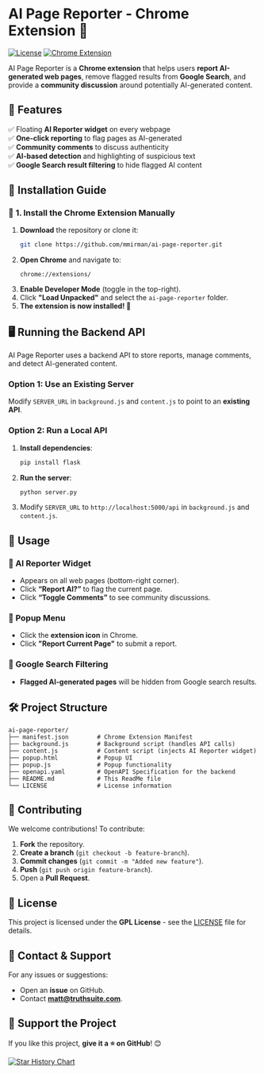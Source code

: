 # AI Page Reporter - Chrome Extension 🚀

[![License](https://img.shields.io/badge/license-GPL-blue.svg)](LICENSE)
[![Chrome Extension](https://img.shields.io/badge/Chrome-Extension-green.svg)](https://chrome.google.com/TBD/)  

AI Page Reporter is a **Chrome extension** that helps users **report AI-generated web pages**, remove flagged results from **Google Search**, and provide a **community discussion** around potentially AI-generated content.


## 📌 **Features**
✅ Floating **AI Reporter widget** on every webpage  
✅ **One-click reporting** to flag pages as AI-generated  
✅ **Community comments** to discuss authenticity  
✅ **AI-based detection** and highlighting of suspicious text  
✅ **Google Search result filtering** to hide flagged AI content  


## 📂 **Installation Guide**

### 🔹 **1. Install the Chrome Extension Manually**
1. **Download** the repository or clone it:
   ```sh
   git clone https://github.com/mmirman/ai-page-reporter.git
   ```
2. **Open Chrome** and navigate to:
   ```chrome
   chrome://extensions/
   ```
3. **Enable Developer Mode** (toggle in the top-right).
4. Click **"Load Unpacked"** and select the `ai-page-reporter` folder.
5. **The extension is now installed! 🎉**

## 🖥 **Running the Backend API**
AI Page Reporter uses a backend API to store reports, manage comments, and detect AI-generated content.

### **Option 1: Use an Existing Server**
Modify `SERVER_URL` in `background.js` and `content.js` to point to an **existing API**.

### **Option 2: Run a Local API**
1. **Install dependencies**:
   ```sh
   pip install flask
   ```
2. **Run the server**:
   ```sh
   python server.py
   ```
3. Modify `SERVER_URL` to `http://localhost:5000/api` in `background.js` and `content.js`.

## 🎯 **Usage**
### **🔹 AI Reporter Widget**
- Appears on all web pages (bottom-right corner).
- Click **“Report AI?”** to flag the current page.
- Click **“Toggle Comments”** to see community discussions.

### **🔹 Popup Menu**
- Click the **extension icon** in Chrome.
- Click **"Report Current Page"** to submit a report.

### **🔹 Google Search Filtering**
- **Flagged AI-generated pages** will be hidden from Google search results.


## 🛠 **Project Structure**
```
ai-page-reporter/
├── manifest.json        # Chrome Extension Manifest
├── background.js        # Background script (handles API calls)
├── content.js           # Content script (injects AI Reporter widget)
├── popup.html           # Popup UI
├── popup.js             # Popup functionality
├── openapi.yaml         # OpenAPI Specification for the backend
├── README.md            # This ReadMe file
└── LICENSE              # License information
```


## 👥 **Contributing**
We welcome contributions! To contribute:
1. **Fork** the repository.
2. **Create a branch** (`git checkout -b feature-branch`).
3. **Commit changes** (`git commit -m "Added new feature"`).
4. **Push** (`git push origin feature-branch`).
5. Open a **Pull Request**.

## 📝 **License**
This project is licensed under the **GPL License** - see the [LICENSE](LICENSE) file for details.

## 📧 **Contact & Support**
For any issues or suggestions:
- Open an **issue** on GitHub.
- Contact **matt@truthsuite.com**.

## 🌟 **Support the Project**
If you like this project, **give it a ⭐ on GitHub**! 😊


[![Star History Chart](https://api.star-history.com/svg?repos=mmirman/ai-page-reporter&type=Date)](https://star-history.com/#mmirman/ai-page-reporter)

